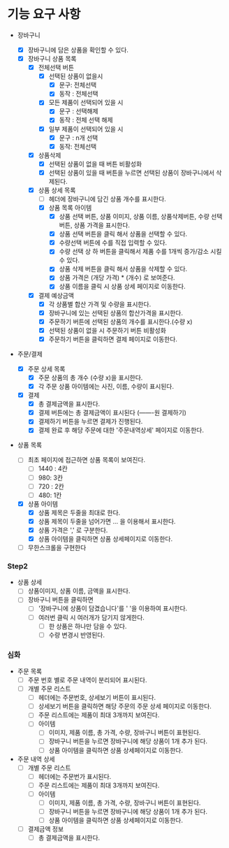 # 기능 요구 사항

- 장바구니
  - [x] 장바구니에 담은 상품을 확인할 수 있다.
  - [x] 장바구니 상품 목록
    - [x] 전체선택 버튼
      - [x] 선택된 상품이 없을시
        - [x] 문구: 전체선택
        - [x] 동작 : 전체선택
      - [x] 모든 제품이 선택되어 있을 시
        - [x] 문구 : 선택해제
        - [x] 동작 : 전체 선택 해제
      - [x] 일부 제품이 선택되어 있을 시
        - [x] 문구 : n개 선택
        - [x] 동작: 전체선택
    - [x] 상품삭제
      - [x] 선택된 상품이 없을 때 버튼 비활성화
      - [x] 선택된 상품이 있을 때 버튼을 누르면 선택된 상품이 장바구니에서 삭제된다.
    - [x] 상품 상세 목록
      - [ ] 헤더에 장바구니에 담긴 상품 개수를 표시한다.
      - [x] 상품 목록 아이템
        - [x] 상품 선택 버튼, 상품 이미지, 상품 이름, 상품삭제버튼, 수량 선택버튼, 상품 가격을 표시한다.
        - [x] 상품 선택 버튼을 클릭 해서 상품을 선택할 수 있다.
        - [x] 수량선택 버튼에 수를 직접 입력할 수 있다.
        - [x] 수량 선택 상 하 버튼을 클릭해서 제품 수를 1개씩 증가/감소 시킬 수 있다.
        - [x] 상품 삭제 버튼을 클릭 해서 상품을 삭제할 수 있다.
        - [x] 상품 가격은 (개당 가격) \* (개수) 로 보여준다.
        - [x] 상품 이름을 클릭 시 상품 상세 페이지로 이동한다.
    - [x] 결제 예상금액
      - [x] 각 상품별 합산 가격 및 수량을 표시한다.
      - [x] 장바구니에 있는 선택된 상품의 합산가격을 표시한다.
      - [x] 주문하기 버튼에 선택된 상품의 개수를 표시한다.(수량 x)
      - [x] 선택된 상품이 없을 시 주문하기 버튼 비활성화
      - [x] 주문하기 버튼을 클릭하면 결제 페이지로 이동한다.
- 주문/결제

  - [x] 주문 상세 목록
    - [x] 주문 상품의 총 개수 (수량 x)을 표시한다.
    - [x] 각 주문 상품 아이템에는 사진, 이름, 수량이 표시된다.
  - [x] 결제
    - [x] 총 결제금액을 표시한다.
    - [x] 결제 버튼에는 총 결제금액이 표시된다 (——-원 결제하기)
    - [x] 결제하기 버튼을 누르면 결제가 진행된다.
    - [x] 결제 완료 후 해당 주문에 대한 '주문내역상세' 페이지로 이동한다.

- 상품 목록
  - [ ] 최초 페이지에 접근하면 상품 목록이 보여진다.
    - [ ] 1440 : 4칸
    - [ ] 980: 3칸
    - [ ] 720 : 2칸
    - [ ] 480: 1칸
  - [x] 상품 아이템
    - [x] 상품 제목은 두줄을 최대로 한다.
    - [x] 상품 제목이 두줄을 넘어가면 ... 을 이용해서 표시한다.
    - [x] 상품 가격은 ',' 로 구분한다.
    - [x] 상품 아이템을 클릭하면 상품 상세페이지로 이동한다.
  - [ ] 무한스크롤을 구현한다

### Step2

- 상품 상세
  - [ ] 상품이미지, 상품 이름, 금액을 표시한다.
  - [ ] 장바구니 버튼을 클릭하면
    - [ ] '장바구니에 상품이 담겼습니다'를 ' '을 이용하여 표시한다.
    - [ ] 여러번 클릭 시 여러개가 담기지 않게한다.
      - [ ] 한 상품은 하나만 담을 수 있다.
      - [ ] 수량 변경시 반영된다.

### 심화

- 주문 목록
  - [ ] 주문 번호 별로 주문 내역이 분리되어 표시된다.
  - [ ] 개별 주문 리스트
    - [ ] 헤더에는 주문번호, 상세보기 버튼이 표시된다.
    - [ ] 상세보기 버튼을 클릭하면 해당 주문의 주문 상세 페이지로 이동한다.
    - [ ] 주문 리스트에는 제품이 최대 3개까지 보여진다.
    - [ ] 아이템
      - [ ] 이미지, 제품 이름, 총 가격, 수량, 장바구니 버튼이 표현된다.
      - [ ] 장바구니 버튼을 누르면 장바구니에 해당 상품이 1개 추가 된다.
      - [ ] 상품 아이템을 클릭하면 상품 상세페이지로 이동한다.
- 주문 내역 상세
  - [ ] 개별 주문 리스트
    - [ ] 헤더에는 주문번가 표시된다.
    - [ ] 주문 리스트에는 제품이 최대 3개까지 보여진다.
    - [ ] 아이템
      - [ ] 이미지, 제품 이름, 총 가격, 수량, 장바구니 버튼이 표현된다.
      - [ ] 장바구니 버튼을 누르면 장바구니에 해당 상품이 1개 추가 된다.
      - [ ] 상품 아이템을 클릭하면 상품 상세페이지로 이동한다.
  - [ ] 결제금액 정보
    - [ ] 총 결제금액을 표시한다.
